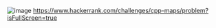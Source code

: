 ![image](https://user-images.githubusercontent.com/65951872/180590046-a04fb33a-2b47-4479-aeb7-01dcee5ff308.png)
https://www.hackerrank.com/challenges/cpp-maps/problem?isFullScreen=true

